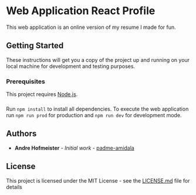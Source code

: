 # Web Application React Profile

This web application is an online version of my resume I made for fun.

## Getting Started

These instructions will get you a copy of the project up and running on your local machine for development and testing purposes.

### Prerequisites

This project requires [Node.js](https://github.com/nodejs/node).

###

Run `npm install` to install all dependencies. To execute the web application run `npm run prod` for production and `npm run dev` for development mode.

## Authors

* **Andre Hofmeister** - *Initial work* - [padme-amidala](https://github.com/padme-amidala/)

## License

This project is licensed under the MIT License - see the [LICENSE.md](LICENSE.md) file for details
